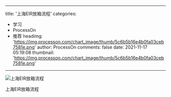 
---
title: '上海EIR放箱流程'
categories: 
 - 学习
 - ProcessOn
 - 推荐
headimg: 'https://img.processon.com/chart_image/thumb/5c6b5b16e4b0fa03ceb7581e.png'
author: ProcessOn
comments: false
date: 2021-11-17 05:19:08
thumbnail: 'https://img.processon.com/chart_image/thumb/5c6b5b16e4b0fa03ceb7581e.png'
---

<div>   
<img class="thumb" alt="上海EIR放箱流程" src="https://img.processon.com/chart_image/thumb/5c6b5b16e4b0fa03ceb7581e.png" referrerpolicy="no-referrer">
<p>上海EIR放箱流程</p>  
</div>
            